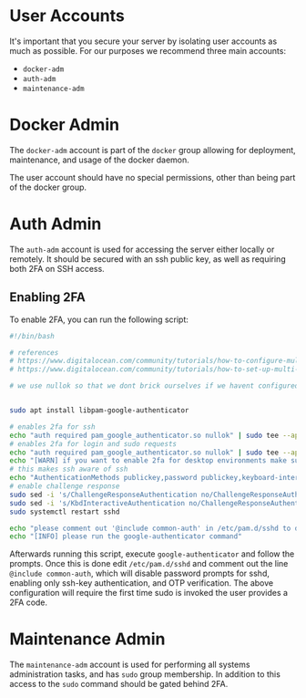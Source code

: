 # User Accounts

It's important that you secure your server by isolating user accounts as much as possible. For our purposes we recommend three main accounts:

* `docker-adm`
* `auth-adm`
* `maintenance-adm`

# Docker Admin

The `docker-adm` account is part of the `docker` group allowing for deployment, maintenance, and usage of the docker daemon.

The user account should have no special permissions, other than being part of the docker group.


# Auth Admin

The `auth-adm` account is used for accessing the server either locally or remotely. It should be secured with an ssh public key, as well as requiring both 2FA on SSH access.

## Enabling 2FA

To enable 2FA, you can run the following script:

```bash
#!/bin/bash

# references
# https://www.digitalocean.com/community/tutorials/how-to-configure-multi-factor-authentication-on-ubuntu-18-04
# https://www.digitalocean.com/community/tutorials/how-to-set-up-multi-factor-authentication-for-ssh-on-ubuntu-16-04

# we use nullok so that we dont brick ourselves if we havent configured 2fa before running this


sudo apt install libpam-google-authenticator

# enables 2fa for ssh
echo "auth required pam_google_authenticator.so nullok" | sudo tee --append /etc/pam.d/sshd
# enables 2fa for login and sudo requests
echo "auth required pam_google_authenticator.so nullok" | sudo tee --append /etc/pam.d/common-auth
echo "[WARN] if you want to enable 2fa for desktop environments make sure to edit '/etc/pam.d/gdm' or similar"
# this makes ssh aware of ssh
echo "AuthenticationMethods publickey,password publickey,keyboard-interactive" | sudo tee --append /etc/ssh/sshd_config
# enable challenge response
sudo sed -i 's/ChallengeResponseAuthentication no/ChallengeResponseAuthentication yes/g' /etc/ssh/sshd_config
sudo sed -i 's/KbdInteractiveAuthentication no/ChallengeResponseAuthentication yes/g' /etc/ssh/sshd_config
sudo systemctl restart sshd

echo "please comment out '@include common-auth' in /etc/pam.d/sshd to disable password prompts"
echo "[INFO] please run the google-authenticator command"
```

Afterwards running this script, execute `google-authenticator` and follow the prompts. Once this is done edit `/etc/pam.d/sshd` and comment out the line `@include common-auth`, which will disable password prompts for sshd, enabling only ssh-key  authentication, and OTP verification. The above configuration will require the first time sudo is invoked the user provides a 2FA code.

# Maintenance Admin

The `maintenance-adm` account is used for performing all systems administration tasks, and has `sudo` group membership. In addition to this access to the `sudo` command should be gated behind 2FA.

